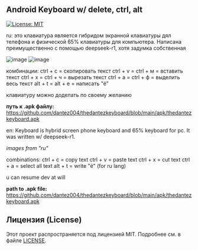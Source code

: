 ## Android Keyboard w/ delete, ctrl, alt

[![License: MIT](https://img.shields.io/badge/License-MIT-yellow.svg)](https://opensource.org/licenses/MIT)

ru:
 это клавиатура является гибридом экранной клавиатуры дял телефона и физической 65% клавиатуры для компьютера. Написана преимущественно с помощью deepseek-r1, хотя задумка собственная
 
 ![image](https://github.com/user-attachments/assets/86db5ef6-f846-49dc-9a51-55bcf4564bfb)
 ![image](https://github.com/user-attachments/assets/c880d37a-646a-443d-b86e-1f1944454b65)

комбинации:
  ctrl + c = скопировать текст
  ctrl + v = ctrl + м = вставить текст
  ctrl + x = ctrl + ч = вырезать текст
  ctrl + a = ctrl + ф = выделить весь текст
  alt + t = alt + е = написать "ё"
 
 клавиатуру можно доделать по своему желанию
 
**путь к .apk файлу:**
  https://github.com/dantez004/thedantezkeyboard/blob/main/apk/thedantezkeyboard.apk


en:
 Keyboard is hybrid screen phone keyboard and 65% keyboard for pc. It was written w/ deepseek-r1.
 
  *images from "ru"*

 combinations:
  ctrl + c = copy text
  ctrl + v = paste text
  ctrl + x = cut text
  ctrl + a = select all text
  alt + t = write "ё" (for ru lang)

  u can resume dev at will
  
**path to .apk file:**
  https://github.com/dantez004/thedantezkeyboard/blob/main/apk/thedantezkeyboard.apk
  



## Лицензия (License)

Этот проект распространяется под лицензией MIT. Подробнее см. в файле [LICENSE](LICENSE).
